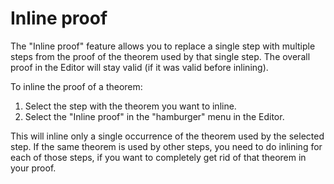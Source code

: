# Inline proof

The "Inline proof" feature allows you to replace a single step with multiple steps from the proof of the
theorem used by that single step. The overall proof in the Editor will stay valid
(if it was valid before inlining).

To inline the proof of a theorem:
1. Select the step with the theorem you want to inline.
2. Select the "Inline proof" in the "hamburger" menu in the Editor.

This will inline only a single occurrence of the theorem used by the selected step.
If the same theorem is used by other steps, you need to do inlining for each of those steps, 
if you want to completely get rid of that theorem in your proof.
